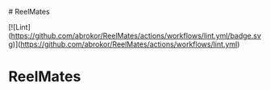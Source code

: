 \# ReelMates



\[!\[Lint](https://github.com/abrokor/ReelMates/actions/workflows/lint.yml/badge.svg)](https://github.com/abrokor/ReelMates/actions/workflows/lint.yml)



# ReelMates 

